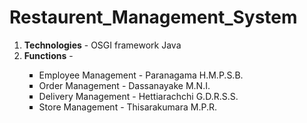 # Restaurent_Management_System

<ol>
  <li><b>Technologies</b> - OSGI framework Java</li>


  <li><b>Functions</b> - </li>

  <ul type="square">
  <li>Employee Management - Paranagama H.M.P.S.B.</li>
  <li>Order Management <t/>  - Dassanayake M.N.I.</li>
  <li>Delivery Management - Hettiarachchi G.D.R.S.S.</li>
  <li>Store Management <t/> - Thisarakumara M.P.R.</li>
  </ul>
  
</ol>



